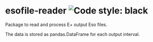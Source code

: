 # esofile-reader ![Code style: black](https://img.shields.io/badge/code%20style-black-000000.svg)
Package to read and process E+ output Eso files.

The data is stored as pandas.DataFrame for each output interval.


